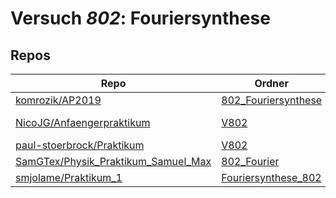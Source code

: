 # Versuch *802*: Fouriersynthese

## Repos

|                                       Repo                                       |                                            Ordner                                            |                                                                                                                                          PDFs                                                                                                                                           |
|----------------------------------------------------------------------------------|----------------------------------------------------------------------------------------------|-----------------------------------------------------------------------------------------------------------------------------------------------------------------------------------------------------------------------------------------------------------------------------------------|
|[komrozik/AP2019](../repo/komrozik/AP2019)                                        |[802_Fouriersynthese](https://github.com/komrozik/AP2019/tree/master/802_Fouriersynthese)     |–                                                                                                                                                                                                                                                                                        |
|[NicoJG/Anfaengerpraktikum](../repo/NicoJG/Anfaengerpraktikum)                    |[V802](https://github.com/NicoJG/Anfaengerpraktikum/tree/master/V802)                         |[Abgabe.pdf](https://docs.google.com/viewer?url=https://raw.githubusercontent.com/NicoJG/Anfaengerpraktikum/master/V802/Abgabe.pdf)<br/>[V802_Feedback.pdf](https://docs.google.com/viewer?url=https://raw.githubusercontent.com/NicoJG/Anfaengerpraktikum/master/V802/V802_Feedback.pdf)|
|[paul-stoerbrock/Praktikum](../repo/paul-stoerbrock/Praktikum)                    |[V802](https://github.com/paul-stoerbrock/Praktikum/tree/master/V802)                         |[V802.pdf](https://docs.google.com/viewer?url=https://raw.githubusercontent.com/NicoWeio/awesome-ap-pdfs/main/paul-stoerbrock%E2%88%95Praktikum/802/V802.pdf) \*                                                                                                                         |
|[SamGTex/Physik_Praktikum_Samuel_Max](../repo/SamGTex/Physik_Praktikum_Samuel_Max)|[802_Fourier](https://github.com/SamGTex/Physik_Praktikum_Samuel_Max/tree/master/802_Fourier) |–                                                                                                                                                                                                                                                                                        |
|[smjolame/Praktikum_1](../repo/smjolame/Praktikum_1)                              |[Fouriersynthese_802](https://github.com/smjolame/Praktikum_1/tree/master/Fouriersynthese_802)|–                                                                                                                                                                                                                                                                                        |
